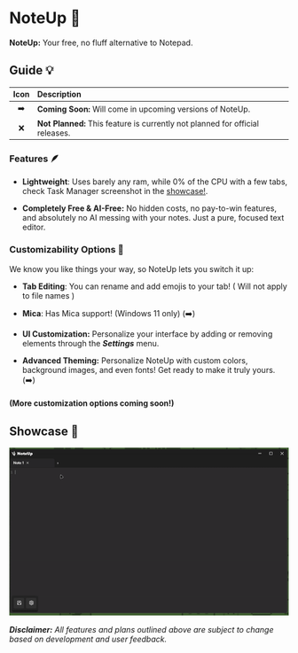 # NoteUp 📝
**NoteUp:** Your free, no fluff alternative to Notepad.

## Guide 💡 

| Icon | Description                                   |
| :--: | :-------------------------------------------- |
| ➡️    | **Coming Soon:** Will come in upcoming versions of NoteUp.       |
| ❌    | **Not Planned:** This feature is currently not planned for official releases.          |


### Features 🪶

- **Lightweight**: Uses barely any ram, while 0% of the CPU with a few tabs, check Task Manager screenshot in the [showcase!](#showcase).

- **Completely Free & AI-Free:** No hidden costs, no pay-to-win features, and absolutely no AI messing with your notes. Just a pure, focused text editor.


### Customizability Options 🎨

We know you like things your way, so NoteUp lets you switch it up:


- **Tab Editing**: You can rename and add emojis to your tab! ( Will not apply to file names )

- **Mica**: Has Mica support! (Windows 11 only) (➡️)

- **UI Customization:** Personalize your interface by adding or removing elements through the ***Settings*** menu.

- **Advanced Theming:** Personalize NoteUp with custom colors, background images, and even fonts! Get ready to make it truly yours. (➡️)

#### (More customization options coming soon!)


## Showcase 🎩

![Full NoteUp interface](showcase-assets/noteup_demo.gif)




_**Disclaimer:** All features and plans outlined above are subject to change based on development and user feedback._



